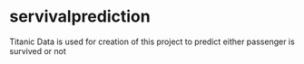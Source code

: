 # servivalprediction
Titanic Data is used for creation of this project to predict either passenger is survived or not
